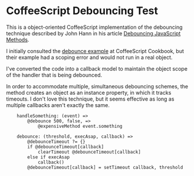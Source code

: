 # CoffeeScript Debouncing Test

This is a object-oriented CoffeeScript implementation of the debouncing technique described by John Hann in his article [Debouncing JavaScript Methods](http://unscriptable.com/2009/03/20/debouncing-javascript-methods/).

I initially consulted the [debounce example](http://coffeescriptcookbook.com/chapters/functions/debounce) at CoffeeScript Cookbook, but their example had a scoping error and would not run in a real object.

I've converted the code into a callback model to maintain the object scope of the handler that is being debounced.

In order to accommodate multiple, simultaneous debouncing schemes, the method creates an object as an instance property, in which it tracks timeouts. I don't love this technique, but it seems effective as long as multiple callbacks aren't exactly the same.

```
	handleSomething: (event) =>
		@debounce 500, false, =>
			@expensiveMethod event.something

	debounce: (threshold, execAsap, callback) =>
		@debounceTimeout ?= {}
		if @debounceTimeout[callback]
			clearTimeout @debounceTimeout[callback]
		else if execAsap
			callback()
		@debounceTimeout[callback] = setTimeout callback, threshold
```



